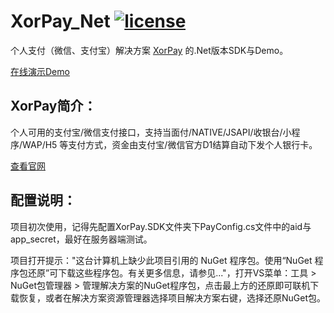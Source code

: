 # XorPay_Net [![license](https://img.shields.io/github/license/HeavenJoe/xorpay_net.svg?v=2019)](https://www.mit-license.org/)
个人支付（微信、支付宝）解决方案 [XorPay](https://xorpay.com/?r=quickpay) 的.Net版本SDK与Demo。

[在线演示Demo](https://xorpay.jinliniuan.com/)

XorPay简介：
----------------
个人可用的支付宝/微信支付接口，支持当面付/NATIVE/JSAPI/收银台/小程序/WAP/H5 等支付方式，资金由支付宝/微信官方D1结算自动下发个人银行卡。

[查看官网](https://xorpay.com/?r=quickpay)

配置说明：
----------------
项目初次使用，记得先配置XorPay.SDK文件夹下PayConfig.cs文件中的aid与app_secret，最好在服务器端测试。

项目打开提示："这台计算机上缺少此项目引用的 NuGet 程序包。使用“NuGet 程序包还原”可下载这些程序包。有关更多信息，请参见..."，打开VS菜单：工具 > NuGet包管理器 > 管理解决方案的NuGet程序包，点击最上方的还原即可联机下载恢复，或者在解决方案资源管理器选择项目解决方案右键，选择还原NuGet包。
